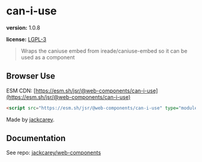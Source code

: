 # can-i-use

**version:** 1.0.8

**license:** [LGPL-3](https://www.tldrlegal.com/search?query=LGPL-3)

> Wraps the caniuse embed from ireade/caniuse-embed so it can be used as a component

## Browser Use

ESM CDN: [https://esm.sh/jsr/@web-components/can-i-use](https://esm.sh/jsr/@web-components/can-i-use)

```html
<script src="https://esm.sh/jsr/@web-components/can-i-use" type="module"></script>
```

Made by [jackcarey](https://jackcarey.co.uk).

## Documentation

See repo: [jackcarey/web-components](https://github.com/jackcarey/web-components)